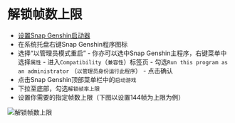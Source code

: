 # 解锁帧数上限

- [设置Snap Genshin启动器](./game-launcher.md)
- 在系统托盘右键Snap Genshin程序图标
- 选择“以管理员模式重启”
        - 你亦可以选中Snap Genshin主程序，右键菜单中选择`属性`
        - 进入`Compatibility`（`兼容性`）标签页
        - 勾选`Run this program as an administrator` （`以管理员身份运行此程序`）
        - 点击确认
- 点击Snap Genshin顶部菜单栏中的`启动游戏`
- 下拉至底部，勾选`解锁帧率上限`
- 设置你需要的指定帧数上限（下图以设置144帧为上限为例）

![解锁帧数上限](https://img.snapgenshin.com/imgs/2022/02/bb148d0a89d700b9.png)
